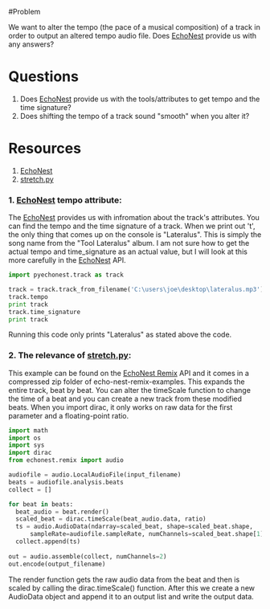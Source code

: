 #Problem

We want to alter the tempo (the pace of a musical composition) of a track in order to output an altered tempo audio file. Does [EchoNest] provide us with any answers?

# Questions
1. Does [EchoNest] provide us with the tools/attributes to get tempo and the time signature?
2. Does shifting the tempo of a track sound "smooth" when you alter it?

# Resources
1. [EchoNest]
2. [stretch.py]

### 1. [EchoNest] tempo attribute:

The [EchoNest] provides us with infromation about the track's attributes. You can find the tempo and the
time signature of a track. When we print out 't', the only thing that comes up on the console is "Lateralus".
This is simply the song name from the "Tool Lateralus" album. I am not sure how to get the actual tempo
and time_signature as an actual value, but I will look at this more carefully in the [EchoNest] API. 

```python
import pyechonest.track as track

track = track.track_from_filename('C:\users\joe\desktop\lateralus.mp3')
track.tempo
print track
track.time_signature
print track

```
Running this code only prints "Lateralus" as stated above the code.

### 2. The relevance of [stretch.py]:

This example can be found on the [EchoNest Remix] API and it comes in a compressed zip folder of 
echo-nest-remix-examples. This expands the entire track, beat by beat. You can alter the timeScale
function to change the time of a beat and you can create a new track from these modified beats. 
When you import dirac, it only works on raw data for the first parameter and a floating-point ratio.

```python
import math
import os
import sys
import dirac
from echonest.remix import audio

audiofile = audio.LocalAudioFile(input_filename)
beats = audiofile.analysis.beats
collect = []

for beat in beats:
  beat_audio = beat.render()
  scaled_beat = dirac.timeScale(beat_audio.data, ratio)
  ts = audio.AudioData(ndarray=scaled_beat, shape=scaled_beat.shape,
      sampleRate=audiofile.sampleRate, numChannels=scaled_beat.shape[1])
  collect.append(ts)
  
out = audio.assemble(collect, numChannels=2)
out.encode(output_filename)
``` 
The render function gets the raw audio data from the beat and then is scaled by calling the
dirac.timeScale() function. After this we create a new AudioData object and append it to
an output list and write the output data.

[EchoNest]: http://developer.echonest.com/docs/v4/
[EchoNest Remix]: http://echonest.github.io/remix/apidocs/  
[stretch.py]:https://github.com/echonest/remix/blob/master/examples/stretch/simple_stretch.py
